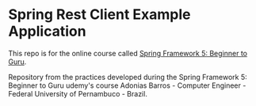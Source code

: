 # Spring Rest Client Example Application

This repo is for the online course called [Spring Framework 5: Beginner to Guru](https://www.udemy.com/spring-framework-5-beginner-to-guru/?couponCode=GITHUB_SFGPETCLINIC).

Repository from the practices developed during the Spring Framework 5: Beginner to Guru udemy's course
Adonias Barros - Computer Engineer - Federal University of Pernambuco - Brazil.

